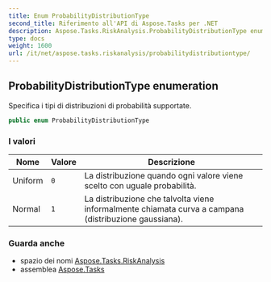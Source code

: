 ```yaml
---
title: Enum ProbabilityDistributionType
second_title: Riferimento all'API di Aspose.Tasks per .NET
description: Aspose.Tasks.RiskAnalysis.ProbabilityDistributionType enum. Specifica i tipi di distribuzioni di probabilità supportate.
type: docs
weight: 1600
url: /it/net/aspose.tasks.riskanalysis/probabilitydistributiontype/
---
```

## ProbabilityDistributionType enumeration

Specifica i tipi di distribuzioni di probabilità supportate.

```csharp
public enum ProbabilityDistributionType
```

### I valori

| Nome | Valore | Descrizione |
| --- | --- | --- |
| Uniform | `0` | La distribuzione quando ogni valore viene scelto con uguale probabilità. |
| Normal | `1` | La distribuzione che talvolta viene informalmente chiamata curva a campana (distribuzione gaussiana). |

### Guarda anche

* spazio dei nomi [Aspose.Tasks.RiskAnalysis](../../aspose.tasks.riskanalysis/)
* assemblea [Aspose.Tasks](../../)


